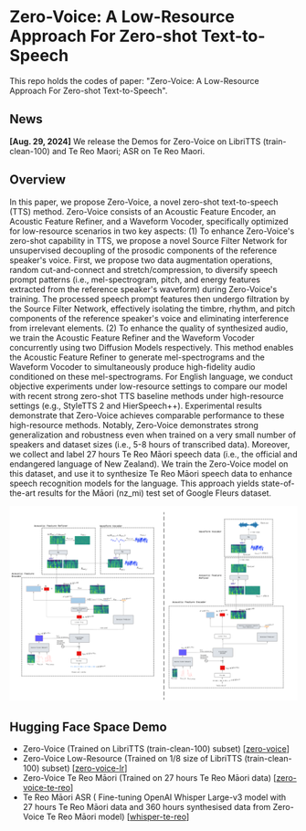 # Zero-Voice: A Low-Resource Approach For Zero-shot Text-to-Speech

This repo holds the codes of paper: "Zero-Voice: A Low-Resource Approach For Zero-shot Text-to-Speech".

## News

**[Aug. 29, 2024]** We release the Demos for Zero-Voice on LibriTTS (train-clean-100) and Te Reo Maori;  ASR on Te Reo Maori.

## Overview

In this paper, we propose Zero-Voice, a novel zero-shot text-to-speech (TTS) method. Zero-Voice consists of an Acoustic Feature Encoder, an Acoustic Feature Refiner, and a Waveform Vocoder, specifically optimized for low-resource scenarios in two key aspects: (1) To enhance Zero-Voice's zero-shot capability in TTS, we propose a novel Source Filter Network for unsupervised decoupling of the prosodic components of the reference speaker's voice. First, we propose two data augmentation operations, random cut-and-connect and stretch/compression, to diversify speech prompt patterns (i.e., mel-spectrogram, pitch, and energy features extracted from the reference speaker's waveform) during Zero-Voice's training. The processed speech prompt features then undergo filtration by the Source Filter Network, effectively isolating the timbre, rhythm, and pitch components of the reference speaker's voice and eliminating interference from irrelevant elements.
(2) To enhance the quality of synthesized audio, we train the Acoustic Feature Refiner and the Waveform Vocoder concurrently using two Diffusion Models respectively. This method enables the Acoustic Feature Refiner to generate mel-spectrograms and the Waveform Vocoder to simultaneously produce high-fidelity audio conditioned on these mel-spectrograms. For English language, we conduct objective experiments under low-resource settings to compare our model with recent strong zero-shot TTS baseline methods under high-resource settings (e.g., StyleTTS 2 and HierSpeech++). Experimental results demonstrate that Zero-Voice achieves comparable performance to these high-resource methods. Notably, Zero-Voice demonstrates strong generalization and robustness even when trained on a very small number of speakers and dataset sizes (i.e., 5-8 hours of transcribed data). Moreover, we collect and label 27 hours Te Reo Māori speech data (i.e., the official and endangered language of New Zealand). We train the Zero-Voice model on this dataset, and use it to synthesize Te Reo Māori speech data to enhance speech recognition models for the language. This approach yields state-of-the-art results for the Māori (nz\_mi) test set of Google Fleurs dataset.

<img src="assets/ModelTrainInference.png" alt="ModelTrainInference.png" style="zoom: 50%;" />

## Hugging Face Space Demo

- Zero-Voice (Trained on LibriTTS (train-clean-100) subset) [[zero-voice](https://huggingface.co/spaces/zwan074/zero-voice)] 
- Zero-Voice Low-Resource (Trained on 1/8 size of LibriTTS (train-clean-100) subset)  [[zero-voice-lr](https://huggingface.co/spaces/zwan074/zero-voice-lr)] 
- Zero-Voice Te Reo Māori (Trained on 27 hours Te Reo Māori data)  [[zero-voice-te-reo](https://huggingface.co/spaces/zwan074/zero-voice-te-reo)] 
- Te Reo Māori ASR ( Fine-tuning OpenAI Whisper Large-v3 model with 27 hours Te Reo Māori data and 360 hours synthesised data from Zero-Voice Te Reo Māori model)  [[whisper-te-reo](https://huggingface.co/spaces/zwan074/whisper-te-reo)] 
